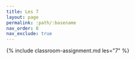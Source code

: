 ```yaml
---
title: Les 7
layout: page
permalink: :path/:basename
nav_order: 8
nav_exclude: true
---
```


{% include classroom-assignment.md les="7" %}





